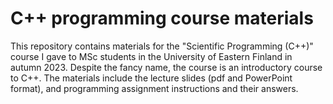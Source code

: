 # C++ programming course materials
This repository contains materials for the "Scientific Programming (C++)" course I gave to MSc students in the University of Eastern Finland in autumn 2023.
Despite the fancy name, the course is an introductory course to C++. The materials include the lecture slides (pdf and PowerPoint format), and programming assignment instructions and their answers.
